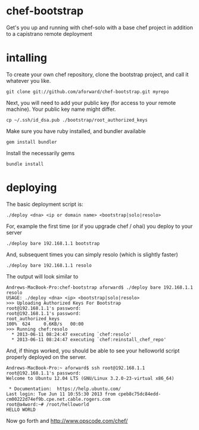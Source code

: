chef-bootstrap
==============

Get's you up and running with chef-solo with a base chef project in addition to a capistrano remote deployment

intalling
==============

To create your own chef repository, clone the bootstrap project, and call it whatever you like.

```
git clone git://github.com/aforward/chef-bootstrap.git myrepo
```

Next, you will need to add your public key (for access to your remote machine).  Your public key name might differ.

```
cp ~/.ssh/id_dsa.pub ./bootstrap/root_authorized_keys
```

Make sure you have ruby installed, and bundler available

```
gem install bundler
```

Install the necessarily gems

```
bundle install
```

deploying
==============

The basic deployment script is:

```
./deploy <dna> <ip or domain name> <bootstrap|solo|resolo>
```

For, example the first time (or if you upgrade chef / ohai) you deploy to your server

```
./deploy bare 192.168.1.1 bootstrap
```

And, subsequent times you can simply resolo (which is slightly faster)

```
./deploy bare 192.168.1.1 resolo
```

The output will look similar to

```
Andrews-MacBook-Pro:chef-bootstrap aforward$ ./deploy bare 192.168.1.1 resolo
USAGE: ./deploy <dna> <ip> <bootstrap|solo|resolo>
>>> Uploading Authorized Keys For Bootstrap
root@192.168.1.1's password: 
root@192.168.1.1's password: 
root_authorized_keys                                                                                                                                                                      100%  624     0.6KB/s   00:00    
>>> Running chef:resolo
  * 2013-06-11 08:24:47 executing `chef:resolo'
  * 2013-06-11 08:24:47 executing `chef:reinstall_chef_repo'
```

And, if things worked, you should be able to see your helloworld script properly deployed on the server.

```
Andrews-MacBook-Pro:~ aforward$ ssh root@192.168.1.1
root@192.168.1.1's password: 
Welcome to Ubuntu 12.04 LTS (GNU/Linux 3.2.0-23-virtual x86_64)

 * Documentation:  https://help.ubuntu.com/
Last login: Tue Jun 11 10:55:30 2013 from cpeb8c75dc84edd-cm00222d74ef9b.cpe.net.cable.rogers.com
root@a4word:~# /root/helloworld 
HELLO WORLD
```

Now go forth and http://www.opscode.com/chef/





